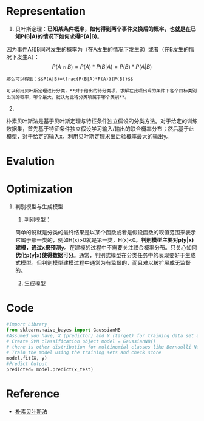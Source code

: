 # Representation

1. 贝叶斯定理：**已知某条件概率，如何得到两个事件交换后的概率，也就是在已知P(B|A)的情况下如何求得P(A|B)**。

  因为事件A和B同时发生的概率为（在A发生的情况下发生B）或者（在B发生的情况下发生A）：$$P(A \cap B) = P(A)*P(B|A) = P(B)*P(A|B)$$

    那么可以得到：$$P(A|B)=\frac{P(B|A)*P(A)}{P(B)}$$

    可以利用贝叶斯定理进行分类，**对于给出的待分类项，求解在此项出现的条件下各个目标类别出现的概率，哪个最大，就认为此待分类项属于哪个类别**。
2. 

朴素贝叶斯法是基于贝叶斯定理与特征条件独立假设的分类方法。对于给定的训练数据集，首先基于特征条件独立假设学习输入\/输出的联合概率分布；然后基于此模型，对于给定的输入x，利用贝叶斯定理求出后验概率最大的输出y。

# Evalution

# Optimization
1. 判别模型与生成模型

    1. 判别模型：
    
    简单的说就是分类的最终结果是以某个函数或者是假设函数的取值范围来表示它属于那一类的，例如H(x)>0就是第一类，H(x)<0。**判别模型主要对p(y|x)建模，通过x来预测y**。在建模的过程中不需要关注联合概率分布。只关心如何**优化p(y|x)使得数据可分**。通常，判别式模型在分类任务中的表现要好于生成式模型。但判别模型建模过程中通常为有监督的，而且难以被扩展成无监督的。

    2. 生成模型

# Code

```python
#Import Library
from sklearn.naive_bayes import GaussianNB
#Assumed you have, X (predictor) and Y (target) for training data set and x_test(predictor) of test_dataset
# Create SVM classification object model = GaussianNB() 
# there is other distribution for multinomial classes like Bernoulli Naive Bayes, Refer link
# Train the model using the training sets and check score
model.fit(X, y)
#Predict Output
predicted= model.predict(x_test)
```

# Reference

* [朴素贝叶斯法](http://www.wengweitao.com/po-su-bei-xie-si-fa.html)

